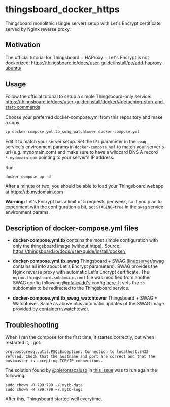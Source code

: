 # thingsboard_docker_https
Thingsboard monolithic (single server) setup with Let's Encrypt certificate served by Nginx reverse proxy.


## Motivation
The official tutorial for Thingsboard + HAProxy + Let's Encrypt is not dockerized: https://thingsboard.io/docs/user-guide/install/pe/add-haproxy-ubuntu/


## Usage
Follow the official tutorial to setup a simple Thingsboard-only service: https://thingsboard.io/docs/user-guide/install/docker/#detaching-stop-and-start-commands

Choose your preferred docker-compose.yml from this repository and make a copy:
```
cp docker-compose.yml.tb_swag_watchtower docker-compose.yml
```
Edit it to match your server setup. Set the `URL` parameter in the `swag` service's environment params in `docker-compose.yml` to match your server's url (e.g. mydomain.com) and make sure to have a wildcard DNS A record `*.mydomain.com` pointing to your server's IP address.

Run:
```
docker-compose up -d
```
After a minute or two, you should be able to load your Thingsboard webapp at https://tb.mydomain.com

**Warning:** Let's Encrypt has a limit of 5 requests per week, so if you plan to experiment with the configuration a bit, set `STAGING=true` in the `swag` service environment params.


## Description of docker-compose.yml files

- **docker-compose.yml.tb** contains the most simple configuration with only
the thingsboard image (without https). Source: https://thingsboard.io/docs/user-guide/install/docker/

- **docker-compose.yml.tb_swag** Thingsboard + SWAG
([linuxserver/swag](https://github.com/linuxserver/docker-swag) contains all info about Let's Encrypt parameters).
SWAG provides the Nginx reverse proxy with automatic Let's Encrypt certificate. The `nginx.thingsboard.subdomain.conf` file was modified from another SWAG config following [@mfalkvidd's](https://gist.github.com/mfalkvidd) config [here](https://gist.github.com/mfalkvidd/3920bd5035806a583b5c1e20eaddabae). It sets the `tb` subdomain to be redirected to the Thingsboard service.

- **docker-compose.yml.tb_swag_watchtower** Thingsboard + SWAG + Watchtower. Same as above plus automatic updates
of the SWAG image provided by [containerrr/watchtower](https://github.com/containrrr/watchtower).


## Troubleshooting
When I ran the compose for the first time, it started correctly, but when I restarted it, I got:
```
org.postgresql.util.PSQLException: Connection to localhost:5432 refused. Check that the hostname and port are correct and that the postmaster is accepting TCP/IP connections.
```
The solution found by [@pieromacaluso](https://github.com/pieromacaluso) in [this issue](https://github.com/thingsboard/thingsboard/issues/3439) was to run again the following:
```
sudo chown -R 799:799 ~/.mytb-data
sudo chown -R 799:799 ~/.mytb-logs
```
After this, Thingsboard started well everytime.
